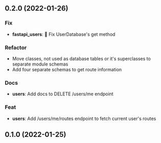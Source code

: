 ## 0.2.0 (2022-01-26)

### Fix

- **fastapi_users**: :bug: Fix UserDatabase's get method

### Refactor

- Move classes, not used as database tables or it's superclasses to separate module schemas
- Add four separate schemas to get route information

### Docs

- **users**: Add docs to DELETE /users/me endpoint

### Feat

- **users**: Add /users/me/routes endpoint to fetch current user's routes

## 0.1.0 (2022-01-25)
